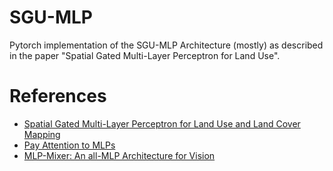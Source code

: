 # SGU-MLP

Pytorch implementation of the SGU-MLP Architecture (mostly) as described in the paper "Spatial Gated Multi-Layer Perceptron for Land Use".

# References
- [Spatial Gated Multi-Layer Perceptron for Land Use and Land Cover Mapping](https://github.com/aj1365/SGUMLP)
- [Pay Attention to MLPs](https://dl.acm.org/doi/10.5555/3540261.3540965)
- [MLP-Mixer: An all-MLP Architecture for Vision](https://arxiv.org/abs/2105.01601)